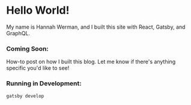 # Hello World!

My name is Hannah Werman, and I built this site with React, Gatsby, and GraphQL. 

### Coming Soon: 

How-to post on how I built this blog. Let me know if there's anything specific you'd like to see! 

### Running in Development: 

`gatsby develop`